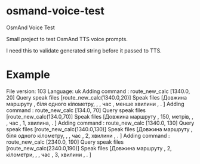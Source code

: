 # osmand-voice-test
OsmAnd Voice Test

Small project to test OsmAnd TTS voice prompts.

I need this to validate generated string before it passed to TTS.

# Example

File version: 103
Language: uk
Adding command : route_new_calc [1340.0, 20]
Query speak files [route_new_calc(1340.0,20)]
Speak files [Довжина маршруту , біля одного кілометру, , , час , менше хвилини  , . ]
Adding command : route_new_calc [134.0, 70]
Query speak files [route_new_calc(134.0,70)]
Speak files [Довжина маршруту , 150, метрів, , , час , 1, хвилина, . ]
Adding command : route_new_calc [1340.0, 130]
Query speak files [route_new_calc(1340.0,130)]
Speak files [Довжина маршруту , біля одного кілометру, , , час , 2, хвилини , . ]
Adding command : route_new_calc [2340.0, 190]
Query speak files [route_new_calc(2340.0,190)]
Speak files [Довжина маршруту , 2, кілометри, , , час , 3, хвилини , . ]
